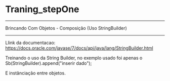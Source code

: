 # Traning_stepOne

------------

Brincando Com Objetos - Composição (Uso StringBuilder)

------------
Llink da documentacao: https://docs.oracle.com/javase/7/docs/api/java/lang/StringBuilder.html

Treinando o uso da String Builder, no exemplo usado foi apenas o 
Sb(StringBuilder).append("inserir dado");

E instânciação entre objetos.
